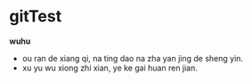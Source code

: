 # gitTest
**wuhu**
- ou ran de xiang qi, na ting dao na zha yan jing de sheng yin.
- xu yu wu xiong zhi xian, ye ke gai huan ren jian.
